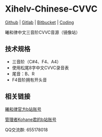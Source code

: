 # Xihelv-Chinese-CVVC
[Github](https://github.com/oxygen-dioxide/Xihelv-Chinese-CVVC) | 
[Gitlab](https://gitlab.com/oxygen-dioxide/Xihelv-Chinese-CVVC) | 
[Bitbucket](https://bitbucket.org/oxygendioxide/xihelv-chinese-cvvc) | 
[Coding](https://oxygen-dioxide.coding.net/public/1/Xihelv-Chinese-CVVC/git/files)

曦和律中文三音阶CVVC音源（镜像站）

## 技术规格
- 三音阶（C#4、F4、A4）
- 使用松尾8字中文CVVC录音表
- 尾音：B、R
- F4音阶拥有开头音

## 相关链接
[曦和律官方b站账号](https://space.bilibili.com/398639321)

[管理者Kohane君的b站账号](https://space.bilibili.com/4309527)

QQ交流群: 655178018